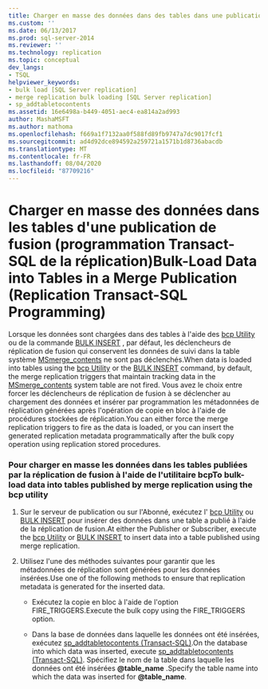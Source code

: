 ```yaml
---
title: Charger en masse des données dans des tables dans une publication de fusion (programmation Transact-SQL de la réplication) | Microsoft Docs
ms.custom: ''
ms.date: 06/13/2017
ms.prod: sql-server-2014
ms.reviewer: ''
ms.technology: replication
ms.topic: conceptual
dev_langs:
- TSQL
helpviewer_keywords:
- bulk load [SQL Server replication]
- merge replication bulk loading [SQL Server replication]
- sp_addtabletocontents
ms.assetid: 16e6498a-b449-4051-aec4-ea814a2ad993
author: MashaMSFT
ms.author: mathoma
ms.openlocfilehash: f669a1f7132aa0f588fd89fb9747a7dc9017fcf1
ms.sourcegitcommit: ad4d92dce894592a259721a1571b1d8736abacdb
ms.translationtype: MT
ms.contentlocale: fr-FR
ms.lasthandoff: 08/04/2020
ms.locfileid: "87709216"
---
```

# <a name="bulk-load-data-into-tables-in-a-merge-publication-replication-transact-sql-programming"></a><span data-ttu-id="0bbab-102">Charger en masse des données dans les tables d'une publication de fusion (programmation Transact-SQL de la réplication)</span><span class="sxs-lookup"><span data-stu-id="0bbab-102">Bulk-Load Data into Tables in a Merge Publication (Replication Transact-SQL Programming)</span></span>
  <span data-ttu-id="0bbab-103">Lorsque les données sont chargées dans des tables à l'aide des [bcp Utility](../../tools/bcp-utility.md) ou de la commande [BULK INSERT](/sql/t-sql/statements/bulk-insert-transact-sql) , par défaut, les déclencheurs de réplication de fusion qui conservent les données de suivi dans la table système [MSmerge_contents](/sql/relational-databases/system-tables/msmerge-contents-transact-sql) ne sont pas déclenchés.</span><span class="sxs-lookup"><span data-stu-id="0bbab-103">When data is loaded into tables using the [bcp Utility](../../tools/bcp-utility.md) or the [BULK INSERT](/sql/t-sql/statements/bulk-insert-transact-sql) command, by default, the merge replication triggers that maintain tracking data in the [MSmerge_contents](/sql/relational-databases/system-tables/msmerge-contents-transact-sql) system table are not fired.</span></span> <span data-ttu-id="0bbab-104">Vous avez le choix entre forcer les déclencheurs de réplication de fusion à se déclencher au chargement des données et insérer par programmation les métadonnées de réplication générées après l'opération de copie en bloc à l'aide de procédures stockées de réplication.</span><span class="sxs-lookup"><span data-stu-id="0bbab-104">You can either force the merge replication triggers to fire as the data is loaded, or you can insert the generated replication metadata programmatically after the bulk copy operation using replication stored procedures.</span></span>  
  
### <a name="to-bulk-load-data-into-tables-published-by-merge-replication-using-the-bcp-utility"></a><span data-ttu-id="0bbab-105">Pour charger en masse les données dans les tables publiées par la réplication de fusion à l'aide de l'utilitaire bcp</span><span class="sxs-lookup"><span data-stu-id="0bbab-105">To bulk-load data into tables published by merge replication using the bcp utility</span></span>  
  
1.  <span data-ttu-id="0bbab-106">Sur le serveur de publication ou sur l'Abonné, exécutez l' [bcp Utility](../../tools/bcp-utility.md) ou [BULK INSERT](/sql/t-sql/statements/bulk-insert-transact-sql) pour insérer des données dans une table a publié à l'aide de la réplication de fusion.</span><span class="sxs-lookup"><span data-stu-id="0bbab-106">At either the Publisher or Subscriber, execute the [bcp Utility](../../tools/bcp-utility.md) or [BULK INSERT](/sql/t-sql/statements/bulk-insert-transact-sql) to insert data into a table published using merge replication.</span></span>  
  
2.  <span data-ttu-id="0bbab-107">Utilisez l'une des méthodes suivantes pour garantir que les métadonnées de réplication sont générées pour les données insérées.</span><span class="sxs-lookup"><span data-stu-id="0bbab-107">Use one of the following methods to ensure that replication metadata is generated for the inserted data.</span></span>  
  
    -   <span data-ttu-id="0bbab-108">Exécutez la copie en bloc à l'aide de l'option FIRE_TRIGGERS.</span><span class="sxs-lookup"><span data-stu-id="0bbab-108">Execute the bulk copy using the FIRE_TRIGGERS option.</span></span>  
  
    -   <span data-ttu-id="0bbab-109">Dans la base de données dans laquelle les données ont été insérées, exécutez [sp_addtabletocontents &#40;Transact-SQL&#41;](/sql/relational-databases/system-stored-procedures/sp-addtabletocontents-transact-sql).</span><span class="sxs-lookup"><span data-stu-id="0bbab-109">On the database into which data was inserted, execute [sp_addtabletocontents &#40;Transact-SQL&#41;](/sql/relational-databases/system-stored-procedures/sp-addtabletocontents-transact-sql).</span></span> <span data-ttu-id="0bbab-110">Spécifiez le nom de la table dans laquelle les données ont été insérées **@table_name** .</span><span class="sxs-lookup"><span data-stu-id="0bbab-110">Specify the table name into which the data was inserted for **@table_name**.</span></span>  
  
  
